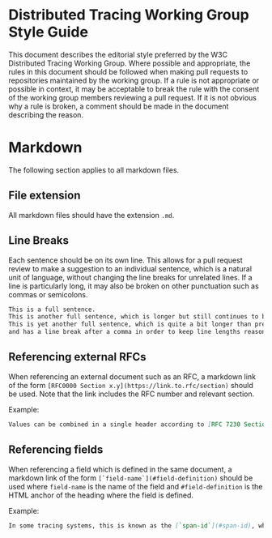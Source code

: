 # Distributed Tracing Working Group Style Guide

This document describes the editorial style preferred by the W3C Distributed Tracing Working Group.
Where possible and appropriate, the rules in this document should be followed when making pull requests to repositories maintained by the working group.
If a rule is not appropriate or possible in context, it may be acceptable to break the rule with the consent of the working group members reviewing a pull request.
If it is not obvious why a rule is broken, a comment should be made in the document describing the reason.

# Markdown

The following section applies to all markdown files.

## File extension

All markdown files should have the extension `.md`.

## Line Breaks

Each sentence should be on its own line.
This allows for a pull request review to make a suggestion to an individual sentence,
which is a natural unit of language, without changing the line breaks for unrelated lines.
If a line is particularly long, it may also be broken on other punctuation such as commas or semicolons.

```markdown
This is a full sentence.
This is another full sentence, which is longer but still continues to be on the same line.
This is yet another full sentence, which is quite a bit longer than previous sentences,
and has a line break after a comma in order to keep line lengths reasonable.
```

## Referencing external RFCs

When referencing an external document such as an RFC,
a markdown link of the form `[RFC0000 Section x.y](https://link.to.rfc/section)` should be used.
Note that the link includes the RFC number and relevant section.

Example:

```markdown
Values can be combined in a single header according to [RFC 7230 Section 3.2.2](https://datatracker.ietf.org/doc/html/rfc7230#section-3.2.2).
```

## Referencing fields

When referencing a field which is defined in the same document,
a markdown link of the form ```[`field-name`](#field-definition)``` should be used where `field-name` is the name of the field and `#field-definition` is the HTML anchor of the heading where the field is defined.

Example:

```markdown
In some tracing systems, this is known as the [`span-id`](#span-id), where a `span` is the execution of a client request.
```
